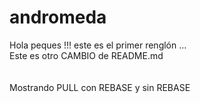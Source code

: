 # andromeda
Hola peques !!!  este es el primer renglón ...<br>
Este es otro CAMBIO de README.md
<br><br><br>Mostrando PULL con REBASE y sin REBASE
